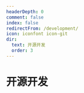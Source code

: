 ```yaml
---
headerDepth: 0
comment: false
index: false
redirectFrom: /development/
icon: iconfont icon-git
dir:
  text: 开源开发
  order: 3
---
```


# 开源开发

<AutoCatalog />
